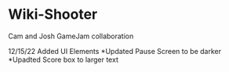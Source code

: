 # Wiki-Shooter
Cam and Josh GameJam collaboration 

12/15/22
Added UI Elements
*Updated Pause Screen to be darker
*Upadted Score box to larger text
